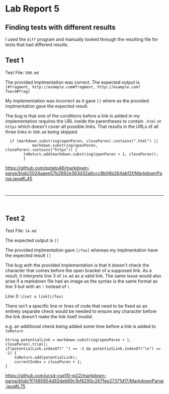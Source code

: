 # Lab Report 5

## Finding tests with different results
I used the ``diff`` program and manually looked through the resulting file for tests that had different results.


## Test 1

Test File: ``500.md``

The provided implmentation was correct. The expected output is ``[#fragment, http://example.com#fragment, http://example.com?foo=3#frag]``

My implementation was incorrect as it gave ``[]`` where as
the provided implmentation gave the expected result.

The bug is that one of the conditions before a link is added in my implementation requires the URL inside the parentheses to contain ``.html`` or ``https`` which doesn't cover all possible links. That results in the URLs of all three links in ``500.md`` being skipped.


```
  if (markdown.substring(openParen, closeParen).contains(".html") ||
            markdown.substring(openParen, closeParen).contains("https")) {
        toReturn.add(markdown.substring(openParen + 1, closeParen));
        }
```
https://github.com/potato48/markdown-parse/blob/5024aaee57b2692e363d32a6ccc8b06b264abf2f/MarkdownParse.java#L45

<br>

---

<br>

## Test 2

Test File: ``14.md``

The expected output is ``[]``

The provided implmentation gave ``[/foo]`` whereas my implmentation have the expected result ``[]``

The bug with the provided implementation is that it doesn't check the character that comes before the open bracket of a supposed link. As a result, it interprets line 3 of ``14.md`` as a valid link. The same issue would also arise if a markdown file had an image as the syntax is the same format as line 3 but with an ``!`` instead of ``\``

Line 3: ``\[not a link](/foo)``

There isn't a specific line or lines of code that need to be fixed as an entirely separate check would be needed to ensure any character before the link doesn't make the link itself invalid.

e.g. an additional check being added some time before a link is added to ``toReturn``
```
String potentialLink = markdown.substring(openParen + 1, closeParen).trim();
if(potentialLink.indexOf(" ") == -1 && potentialLink.indexOf("\n") == -1) {
    toReturn.add(potentialLink);
    currentIndex = closeParen + 1;
}
```

https://github.com/ucsd-cse15l-w22/markdown-parse/blob/1f7485854d92deb69c1bf8290c267fee27371d17/MarkdownParse.java#L75







